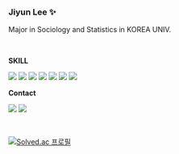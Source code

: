 ### Jiyun Lee ✨
Major in Sociology and Statistics in KOREA UNIV.

<br>

**SKILL**

<img src="https://img.shields.io/badge/Python-%233776AB.svg?&style=flat-square&logo=Python&logoColor=white" /> <img src="https://img.shields.io/badge/Pandas-150458.svg?&style=flat-square&logo=pandas&logoColor=white" /> <img src="https://img.shields.io/badge/Numpy-%23013243.svg?&style=flat-square&logo=Numpy&logoColor=white" /> <img src="https://img.shields.io/badge/Mysql-%234479A1.svg?&style=flat-square&logo=Mysql&logoColor=white" /> <img src="https://img.shields.io/badge/R-276DC3.svg?&style=flat-square&logo=R&logoColor=white" /> <img src="https://img.shields.io/badge/RStudio-75AADB?style=flat-square&logo=Rstudioide&logoColor=white" /> <img src="https://img.shields.io/badge/chatGPT-74aa9c?style=flat-square&logo=openai&logoColor=white" />

**Contact**

[<img src="https://img.shields.io/badge/Notion-000000?style=flat-square&logo=notion&logoColor=white" />](https://marmalade-drive-848.notion.site/JIYUNiverse-6fea39478002434d85c5f2c6f91f9d34?pvs=4) <a href=mailto:dlwldbs0618@gmail.com> <img src="https://img.shields.io/badge/Gmail-EA4335?style=flat-square&logo=Gmail&logoColor=white&link=mailto:dlwldbs0618@gmail.com"> </a>


<br>

[![Solved.ac 프로필](http://mazassumnida.wtf/api/v2/generate_badge?boj=dlwldbs0618)](https://solved.ac/dlwldbs0618)
